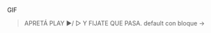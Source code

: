 <gs-toolbox toolbox-url="https://gobstones.runners.mumuki.io/assets/minimal-kindergarten-toolbox.xml"></gs-toolbox>

<gs-attire attire-url="https://raw.githubusercontent.com/MumukiProject/mumuki-guia-gobstones-primeros-programas-kinder/master/assets/attires/config_1602781680030.json"></gs-attire>

GIF

> APRETÁ PLAY :arrow_forward:/ ▷ Y FIJATE QUE PASA. default con bloque ->